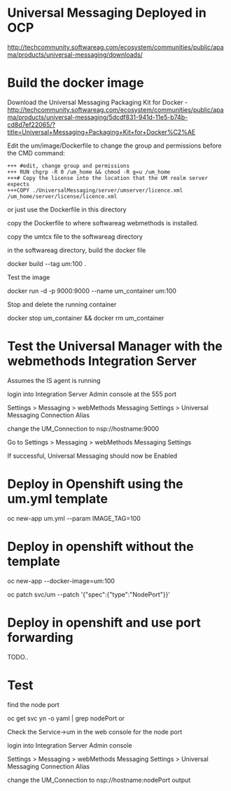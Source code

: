 # Universal Messaging Deployed in OCP

http://techcommunity.softwareag.com/ecosystem/communities/public/apama/products/universal-messaging/downloads/

# Build the docker image
Download the Universal Messaging Packaging Kit for Docker - http://techcommunity.softwareag.com/ecosystem/communities/public/apama/products/universal-messaging/5dcdf831-941d-11e5-b74b-cd8d7ef22065/?title=Universal+Messaging+Packaging+Kit+for+Docker%C2%AE

Edit the um/image/Dockerfile to change the group and permissions before the CMD command:

    +++ #edit, change group and permissions
    +++ RUN chgrp -R 0 /um_home && chmod -R g=u /um_home
    +++# Copy the license into the location that the UM realm server expects
    +++COPY ./UniversalMessaging/server/umserver/licence.xml /um_home/server/license/licence.xml
    
or just use the Dockerfile in this directory

copy the Dockerfile to where softwareag webmethods is installed.

copy the umtcx file to the softwareag directory

in the softwareag directory, build the docker file

docker build --tag um:100 .

Test the image

docker run -d -p 9000:9000 --name um_container um:100

Stop and delete the running container

docker stop um_container && docker rm um_container

# Test the Universal Manager with the webmethods Integration Server

Assumes the IS agent is running

login into Integration Server Admin console at the 555 port

Settings > Messaging > webMethods Messaging Settings > Universal Messaging Connection Alias

change the UM_Connection to nsp://hostname:9000

Go to Settings > Messaging > webMethods Messaging Settings

If successful, Universal Messaging should now be Enabled

# Deploy in Openshift using the um.yml template

oc new-app  um.yml --param IMAGE_TAG=100

# Deploy in openshift without the template 

oc new-app --docker-image=um:100

oc patch svc/um --patch '{"spec":{"type":"NodePort"}}'

# Deploy in openshift and use port forwarding

TODO..

# Test

find the node port

 oc get svc yn -o yaml | grep nodePort
or 

Check the Service->um in the web console for the node port

login into Integration Server Admin console

Settings > Messaging > webMethods Messaging Settings > Universal Messaging Connection Alias

change the UM_Connection to 
nsp://hostname:nodePort output



